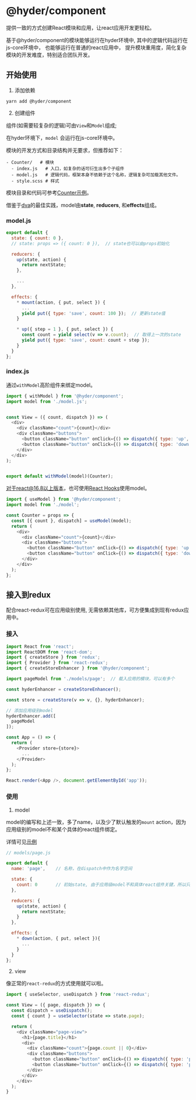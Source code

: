# @hyder/component

提供一致的方式创建React模块和应用，让react应用开发更轻松。

基于@hyder/component的模块能够运行在hyder环境中, 其中的逻辑代码运行在js-core环境中， 也能够运行在普通的react应用中， 提升模块重用度，简化复杂模块的开发难度，特别适合团队开发。


## 开始使用


1. 添加依赖

```
yarn add @hyder/component
```

2. 创建组件

组件(如需要较复杂的逻辑)可由`View`和`Model`组成;  

在hyder环境下，`model` 会运行在js-core环境中。  

模块的开发方式和目录结构并无要求，但推荐如下：

```
- Counter/   # 模块
  - index.js   # 入口，如复杂的话可衍生出多个子组件
  - model.js   # 逻辑代码，框架本身不依赖于这个名称，逻辑复杂可加载其他文件。
  - style.scss # 样式
```

模块目录和代码可参考[Counter示例](../examples/src/components/Counter)。


借鉴于[dva](https://dvajs.com/)的最佳实践，model由**state**, **reducers**, 和**effects**组成。


### model.js

```js
export default {
  state: { count: 0 },
  // state: props => ({ count: 0 }),  // state也可以由props初始化

  reducers: {
    up(state, action) {
      return nextState;
    },

    ...
  },

  effects: {
    * mount(action, { put, select }) {
      ...
      yield put({ type: 'save', count: 100 });  // 更新state值
    }

    * up({ step = 1 }, { put, select }) {
      const count = yield select(v => v.count);  // 取得上一次的state
      yield put({ type: 'save', count: count + step });
    }
  }
};
```

### index.js


通过`withModel`高阶组件来绑定model。


```js
import { withModel } from '@hyder/component';
import model from './model.js';


const View = ({ count, dispatch }) => (
  <div>
    <div className="count">{count}</div>
    <div className="buttons">
      <button className="button" onClick={() => dispatch({ type: 'up', step: 3 })}>Up</button>
      <button className="button" onClick={() => dispatch({ type: 'down', step: 4 })}>Down</button>
    </div>
  </div>
);


export default withModel(model)(Counter);
```

对于react@16.8以上版本，也可使用[React Hooks](https://reactjs.org/docs/hooks-intro.html)使用model。


```js
import { useModel } from '@hyder/component';
import model from './model';

const Counter = props => {
  const [{ count }, dispatch] = useModel(model);
  return (
    <div>
      <div className="count">{count}</div>
      <div className="buttons">
        <button className="button" onClick={() => dispatch({ type: 'up', step: 3 })}>Up</button>
        <button className="button" onClick={() => dispatch({ type: 'down', step: 4 })}>Down</button>
      </div>
    </div>
  );
};
```

## 接入到redux


配合react-redux可在应用级别使用, 无需依赖其他库，可方便集成到现有redux应用中。


### 接入

```js
import React from 'react';
import ReactDOM from 'react-dom';
import { createStore } from 'redux';
import { Provider } from 'react-redux';
import { createStoreEnhancer } from '@hyder/component';

import pageModel from './models/page';  // 载入应用的模块，可以有多个

const hyderEnhancer = createStoreEnhancer();

const store = createStore(v => v, {}, hyderEnhancer);

// 添加应用级别model
hyderEnhancer.add([
  pageModel
]);

const App = () => {
  return (
    <Provider store={store}>
      ...
    </Provider>
  );
};

React.render(<App />, document.getElementById('app'));
```

###  使用

1. model

model的编写和上述一致，多了name，以及少了默认触发的`mount` action，因为应用级别的model不和某个具体的react组件绑定。

详情可见[示例](../examples/src/index.js)


```js
// models/page.js

export default {
  name: 'page',    // 名称，在dispatch中作为名字空间

  state: {
    count: 0       // 初始state, 由于应用级model不和具体react组件关键，所以只能是个普通对象
  },

  reducers: {
    up(state, action) {
      return nextState;
    }
  },

  effects: {
    * down(action, { put, select }){
      ...
    }
  }
};
```

2. view

像正常的`react-redux`的方式使用就可以啦。

```js
import { useSelector, useDispatch } from 'react-redux';

const View = ({ page, dispatch }) => {
  const dispatch = useDispatch();
  const { count } = useSelector(state => state.page);

  return (
    <div className="page-view">
      <h1>{page.title}</h1>
      <div>
        <div className="count">{page.count || 0}</div>
        <div className="buttons">
          <button className="button" onClick={() => dispatch({ type: 'page/up', step: 3 })}>Up</button>
          <button className="button" onClick={() => dispatch({ type: 'page/down', step: 4 })}>Down</button>
        </div>
      </div>
    </div>
  );
}
```
